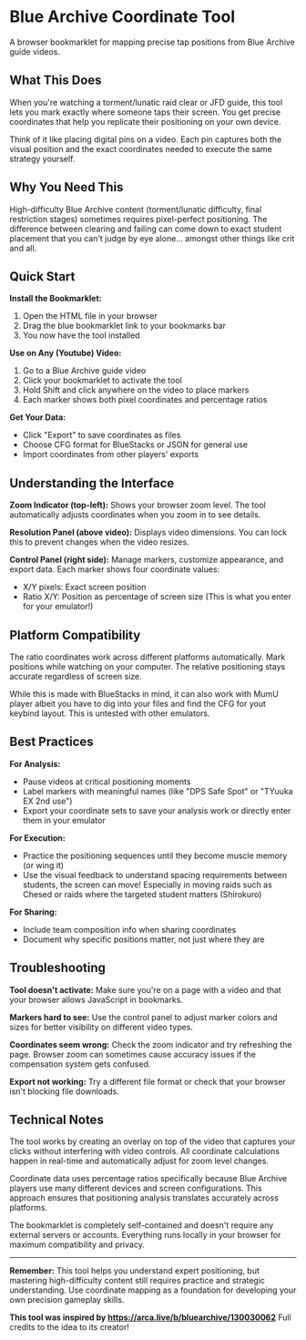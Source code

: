 # Blue Archive Coordinate Tool

A browser bookmarklet for mapping precise tap positions from Blue Archive guide videos.

## What This Does

When you're watching a torment/lunatic raid clear or JFD guide, this tool lets you mark exactly where someone taps their screen. You get precise coordinates that help you replicate their positioning on your own device.

Think of it like placing digital pins on a video. Each pin captures both the visual position and the exact coordinates needed to execute the same strategy yourself.

## Why You Need This

High-difficulty Blue Archive content (torment/lunatic difficulty, final restriction stages) sometimes requires pixel-perfect positioning. The difference between clearing and failing can come down to exact student placement that you can't judge by eye alone... amongst other things like crit and all.

## Quick Start

**Install the Bookmarklet:**
1. Open the HTML file in your browser
2. Drag the blue bookmarklet link to your bookmarks bar
3. You now have the tool installed

**Use on Any (Youtube) Video:**
1. Go to a Blue Archive guide video
2. Click your bookmarklet to activate the tool
3. Hold Shift and click anywhere on the video to place markers
4. Each marker shows both pixel coordinates and percentage ratios

**Get Your Data:**
- Click "Export" to save coordinates as files
- Choose CFG format for BlueStacks or JSON for general use
- Import coordinates from other players' exports

## Understanding the Interface

**Zoom Indicator (top-left):** Shows your browser zoom level. The tool automatically adjusts coordinates when you zoom in to see details.

**Resolution Panel (above video):** Displays video dimensions. You can lock this to prevent changes when the video resizes.

**Control Panel (right side):** Manage markers, customize appearance, and export data. Each marker shows four coordinate values:
- X/Y pixels: Exact screen position
- Ratio X/Y: Position as percentage of screen size (This is what you enter for your emulator!)

## Platform Compatibility

The ratio coordinates work across different platforms automatically. Mark positions while watching on your computer. The relative positioning stays accurate regardless of screen size.

While this is made with BlueStacks in mind, it can also work with MumU player albeit you have to dig into your files and find the CFG for yout keybind layout. This is untested with other emulators.

## Best Practices

**For Analysis:**
- Pause videos at critical positioning moments
- Label markers with meaningful names (like "DPS Safe Spot" or "TYuuka EX 2nd use")
- Export your coordinate sets to save your analysis work or directly enter them in your emulator

**For Execution:**
- Practice the positioning sequences until they become muscle memory (or wing it)
- Use the visual feedback to understand spacing requirements between students, the screen can move! Especially in moving raids such as Chesed or raids where the targeted student matters (Shirokuro)

**For Sharing:**
- Include team composition info when sharing coordinates
- Document why specific positions matter, not just where they are


## Troubleshooting

**Tool doesn't activate:** Make sure you're on a page with a video and that your browser allows JavaScript in bookmarks.

**Markers hard to see:** Use the control panel to adjust marker colors and sizes for better visibility on different video types.

**Coordinates seem wrong:** Check the zoom indicator and try refreshing the page. Browser zoom can sometimes cause accuracy issues if the compensation system gets confused.

**Export not working:** Try a different file format or check that your browser isn't blocking file downloads.

## Technical Notes

The tool works by creating an overlay on top of the video that captures your clicks without interfering with video controls. All coordinate calculations happen in real-time and automatically adjust for zoom level changes.

Coordinate data uses percentage ratios specifically because Blue Archive players use many different devices and screen configurations. This approach ensures that positioning analysis translates accurately across platforms.

The bookmarklet is completely self-contained and doesn't require any external servers or accounts. Everything runs locally in your browser for maximum compatibility and privacy.

---

**Remember:** This tool helps you understand expert positioning, but mastering high-difficulty content still requires practice and strategic understanding. Use coordinate mapping as a foundation for developing your own precision gameplay skills.

**This tool was inspired by https://arca.live/b/bluearchive/130030062** Full credits to the idea to its creator!
